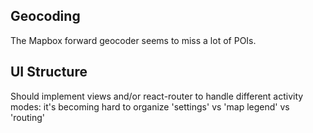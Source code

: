## Geocoding

The Mapbox forward geocoder seems to miss a lot of POIs.

## UI Structure

Should implement views and/or react-router to handle different activity modes:
it's becoming hard to organize 'settings' vs 'map legend' vs 'routing'
